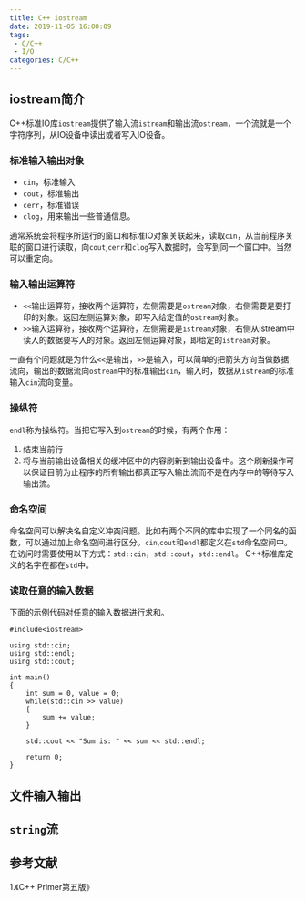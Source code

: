 ```yaml
---
title: C++ iostream
date: 2019-11-05 16:00:09
tags:
 - C/C++
 - I/O
categories: C/C++
---
```


## iostream简介
C++标准IO库`iostream`提供了输入流`istream`和输出流`ostream`，一个流就是一个字符序列，从IO设备中读出或者写入IO设备。

### 标准输入输出对象
- `cin`，标准输入
- `cout`，标准输出
- `cerr`，标准错误
- `clog`，用来输出一些普通信息。

通常系统会将程序所运行的窗口和标准IO对象关联起来，读取`cin`，从当前程序关联的窗口进行读取，向`cout`,`cerr`和`clog`写入数据时，会写到同一个窗口中。当然可以重定向。

### 输入输出运算符
- `<<`输出运算符，接收两个运算符，左侧需要是`ostream`对象，右侧需要是要打印的对象。返回左侧运算对象，即写入给定值的`ostream`对象。
- `>>`输入运算符，接收两个运算符，左侧需要是`istream`对象，右侧从istream中读入的数据要写入的对象。返回左侧运算对象，即给定的`istream`对象。

一直有个问题就是为什么`<<`是输出，`>>`是输入，可以简单的把箭头方向当做数据流向，输出的数据流向`ostream`中的标准输出`cin`，输入时，数据从`istream`的标准输入`cin`流向变量。

### 操纵符
`endl`称为操纵符。当把它写入到`ostream`的时候，有两个作用：
1. 结束当前行
2. 将与当前输出设备相关的缓冲区中的内容刷新到输出设备中。这个刷新操作可以保证目前为止程序的所有输出都真正写入输出流而不是在内存中的等待写入输出流。

### 命名空间
命名空间可以解决名自定义冲突问题。比如有两个不同的库中实现了一个同名的函数，可以通过加上命名空间进行区分。`cin`,`cout`和`endl`都定义在`std`命名空间中。在访问时需要使用以下方式：`std::cin`，`std::cout`，`std::endl`。
C++标准库定义的名字在都在`std`中。

### 读取任意的输入数据
下面的示例代码对任意的输入数据进行求和。
```
#include<iostream>

using std::cin;
using std::endl;
using std::cout;

int main()
{
    int sum = 0, value = 0;
    while(std::cin >> value)
    {
        sum += value;
    }

    std::cout << "Sum is: " << sum << std::endl;

    return 0;
}
```


## 文件输入输出

## `string`流

## 参考文献
1.《C++ Primer第五版》
